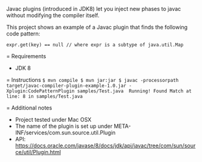 Javac plugins (introduced in JDK8) let you inject new phases to javac without modifying the compiler itself.

This project shows an example of a Javac plugin that finds the following code pattern:

`
expr.get(key) == null // where expr is a subtype of java.util.Map
`

= Requirements

* JDK 8

= Instructions
`
$ mvn compile
$ mvn jar:jar
$ javac -processorpath target/javac-compiler-plugin-example-1.0.jar -Xplugin:CodePatternPlugin samples/Test.java 
Running!
Found Match at line: 8 in samples/Test.java
`

= Additional notes

* Project tested under Mac OSX
* The name of the plugin is set up under META-INF/services/com.sun.source.util.Plugin
* API: https://docs.oracle.com/javase/8/docs/jdk/api/javac/tree/com/sun/source/util/Plugin.html